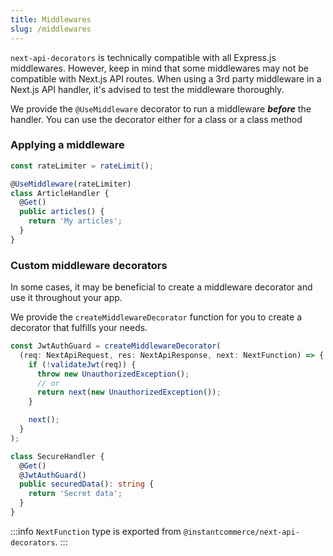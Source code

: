 ```yaml
---
title: Middlewares
slug: /middlewares
---
```


`next-api-decorators` is technically compatible with all Express.js middlewares. However, keep in mind that some middlewares may not be compatible with Next.js API routes. When using a 3rd party middleware in a Next.js API handler, it's advised to test the middleware thoroughly.

We provide the `@UseMiddleware` decorator to run a middleware **_before_** the handler. You can use the decorator either for a class or a class method

### Applying a middleware

```ts
const rateLimiter = rateLimit();

@UseMiddleware(rateLimiter)
class ArticleHandler {
  @Get()
  public articles() {
    return 'My articles';
  }
}
```

### Custom middleware decorators

In some cases, it may be beneficial to create a middleware decorator and use it throughout your app.

We provide the `createMiddlewareDecorator` function for you to create a decorator that fulfills your needs.

```ts
const JwtAuthGuard = createMiddlewareDecorator(
  (req: NextApiRequest, res: NextApiResponse, next: NextFunction) => {
    if (!validateJwt(req)) {
      throw new UnauthorizedException();
      // or
      return next(new UnauthorizedException());
    }

    next();
  }
);

class SecureHandler {
  @Get()
  @JwtAuthGuard()
  public securedData(): string {
    return 'Secret data';
  }
}
```

:::info
`NextFunction` type is exported from `@instantcommerce/next-api-decorators`.
:::